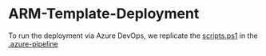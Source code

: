 # ARM-Template-Deployment

To run the deployment via Azure DevOps, we replicate the [scripts.ps1](ArmTemplates/Infrastructure/scripts.ps1) in the [.azure-pipeline](.azure-pipeline)